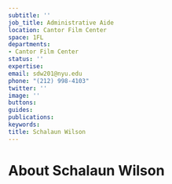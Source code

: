 ```yaml
---
subtitle: ''
job_title: Administrative Aide
location: Cantor Film Center
space: 1FL
departments:
- Cantor Film Center
status: ''
expertise: 
email: sdw201@nyu.edu
phone: "(212) 998-4103"
twitter: ''
image: ''
buttons: 
guides: 
publications: 
keywords: 
title: Schalaun Wilson
---
```


# About Schalaun Wilson